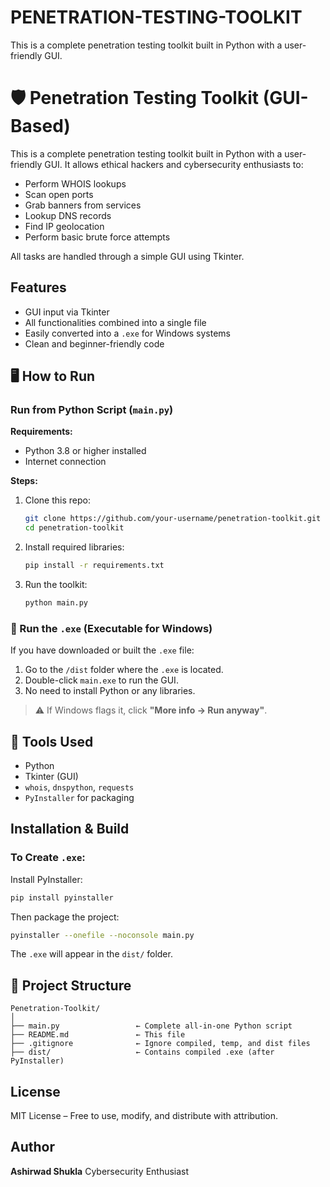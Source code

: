 # PENETRATION-TESTING-TOOLKIT
This is a complete penetration testing toolkit built in Python with a user-friendly GUI. 



# 🛡️ Penetration Testing Toolkit (GUI-Based)

This is a complete penetration testing toolkit built in Python with a user-friendly GUI. It allows ethical hackers and cybersecurity enthusiasts to:

- Perform WHOIS lookups
- Scan open ports
- Grab banners from services
- Lookup DNS records
- Find IP geolocation
- Perform basic brute force attempts

All tasks are handled through a simple GUI using Tkinter.


##  Features

* GUI input via Tkinter  
* All functionalities combined into a single file  
* Easily converted into a `.exe` for Windows systems  
* Clean and beginner-friendly code


## 🖥️ How to Run

###  Run from Python Script (`main.py`)

**Requirements:**

- Python 3.8 or higher installed
- Internet connection

**Steps:**

1. Clone this repo:
   ```bash
   git clone https://github.com/your-username/penetration-toolkit.git
   cd penetration-toolkit


2. Install required libraries:

   ```bash
   pip install -r requirements.txt
   ```

3. Run the toolkit:

   ```bash
   python main.py
   ```



### 🧩 Run the `.exe` (Executable for Windows)

If you have downloaded or built the `.exe` file:

1. Go to the `/dist` folder where the `.exe` is located.
2. Double-click `main.exe` to run the GUI.
3. No need to install Python or any libraries.

> ⚠️ If Windows flags it, click **"More info → Run anyway"**.



## 🧪 Tools Used

* Python
* Tkinter (GUI)
* `whois`, `dnspython`, `requests`
* `PyInstaller` for packaging


##  Installation & Build

### To Create `.exe`:

Install PyInstaller:

```bash
pip install pyinstaller
```

Then package the project:

```bash
pyinstaller --onefile --noconsole main.py
```

The `.exe` will appear in the `dist/` folder.


## 📂 Project Structure

```
Penetration-Toolkit/
│
├── main.py                 ← Complete all-in-one Python script
├── README.md               ← This file
├── .gitignore              ← Ignore compiled, temp, and dist files
├── dist/                   ← Contains compiled .exe (after PyInstaller)
```


## License

MIT License – Free to use, modify, and distribute with attribution.


## Author

**Ashirwad Shukla**
Cybersecurity Enthusiast



